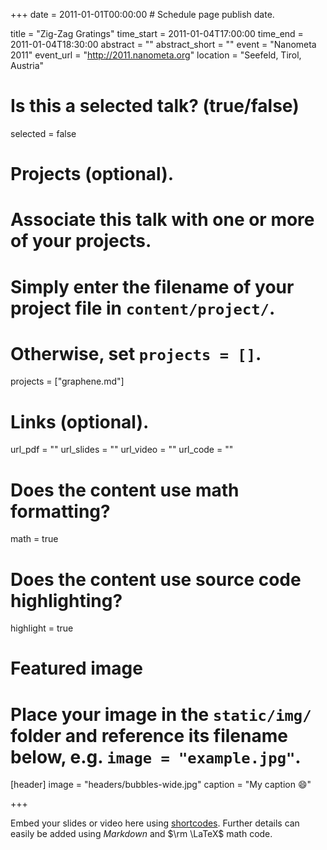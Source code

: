 +++
date = 2011-01-01T00:00:00  # Schedule page publish date.

title = "Zig-Zag Gratings"
time_start = 2011-01-04T17:00:00
time_end = 2011-01-04T18:30:00
abstract = ""
abstract_short = ""
event = "Nanometa 2011"
event_url = "http://2011.nanometa.org"
location = "Seefeld, Tirol, Austria"

# Is this a selected talk? (true/false)
selected = false

# Projects (optional).
#   Associate this talk with one or more of your projects.
#   Simply enter the filename of your project file in `content/project/`.
#   Otherwise, set `projects = []`.
projects = ["graphene.md"]

# Links (optional).
url_pdf = ""
url_slides = ""
url_video = ""
url_code = ""

# Does the content use math formatting?
math = true

# Does the content use source code highlighting?
highlight = true

# Featured image
# Place your image in the `static/img/` folder and reference its filename below, e.g. `image = "example.jpg"`.
[header]
image = "headers/bubbles-wide.jpg"
caption = "My caption :smile:"

+++

Embed your slides or video here using [shortcodes](https://sourcethemes.com/academic/post/writing-markdown-latex/). Further details can easily be added using *Markdown* and $\rm \LaTeX$ math code.
